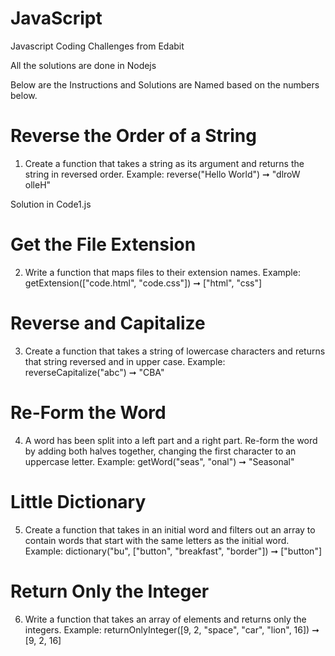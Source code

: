 # JavaScript
Javascript Coding Challenges from Edabit

All the solutions are done in Nodejs 

Below are the Instructions and Solutions are Named based on the numbers below.

# Reverse the Order of a String

1. Create a function that takes a string as its argument and returns the string in reversed order.
Example: reverse("Hello World") ➞ "dlroW olleH"

Solution in Code1.js

# Get the File Extension

2. Write a function that maps files to their extension names.
Example: getExtension(["code.html", "code.css"])
➞ ["html", "css"]

# Reverse and Capitalize

3. Create a function that takes a string of lowercase characters and returns that string reversed and in upper case.
Example: reverseCapitalize("abc") ➞ "CBA"

# Re-Form the Word

4. A word has been split into a left part and a right part. Re-form the word by adding both halves together, changing the first character to an uppercase letter.
Example: getWord("seas", "onal") ➞ "Seasonal"

# Little Dictionary

5. Create a function that takes in an initial word and filters out an array to contain words that start with the same letters as the initial word.
Example: dictionary("bu", ["button", "breakfast", "border"]) ➞ ["button"]

# Return Only the Integer

6. Write a function that takes an array of elements and returns only the integers.
Example: returnOnlyInteger([9, 2, "space", "car", "lion", 16]) ➞  [9, 2, 16]



